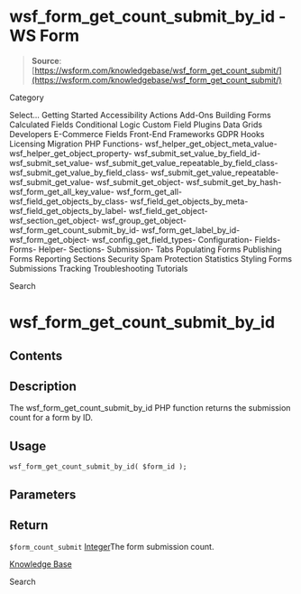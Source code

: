 # wsf_form_get_count_submit_by_id - WS Form

> **Source**: [https://wsform.com/knowledgebase/wsf_form_get_count_submit/](https://wsform.com/knowledgebase/wsf_form_get_count_submit/)


Category

Select...
 Getting Started Accessibility Actions Add-Ons Building Forms Calculated Fields Conditional Logic Custom Field Plugins Data Grids Developers E-Commerce Fields Front-End Frameworks GDPR Hooks Licensing Migration PHP Functions- wsf_helper_get_object_meta_value- wsf_helper_get_object_property- wsf_submit_set_value_by_field_id- wsf_submit_set_value- wsf_submit_get_value_repeatable_by_field_class- wsf_submit_get_value_by_field_class- wsf_submit_get_value_repeatable- wsf_submit_get_value- wsf_submit_get_object- wsf_submit_get_by_hash- wsf_form_get_all_key_value- wsf_form_get_all- wsf_field_get_objects_by_class- wsf_field_get_objects_by_meta- wsf_field_get_objects_by_label- wsf_field_get_object- wsf_section_get_object- wsf_group_get_object- wsf_form_get_count_submit_by_id- wsf_form_get_label_by_id- wsf_form_get_object- wsf_config_get_field_types- Configuration- Fields- Forms- Helper- Sections- Submission- Tabs Populating Forms Publishing Forms Reporting Sections Security Spam Protection Statistics Styling Forms Submissions Tracking Troubleshooting Tutorials

Search

# wsf_form_get_count_submit_by_id

## Contents

## Description

The wsf_form_get_count_submit_by_id PHP function returns the submission count for a form by ID.

## Usage

```
wsf_form_get_count_submit_by_id( $form_id );
```

## Parameters

## Return

`$form_count_submit` [Integer](https://www.php.net/manual/en/language.types.integer.php)The form submission count.

[Knowledge Base](https://wsform.com/knowledgebase/)

Search

